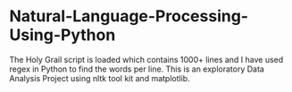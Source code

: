 # Natural-Language-Processing-Using-Python
The Holy Grail script is loaded which contains 1000+ lines  and I have used regex in Python to find the words per line. This is an exploratory Data Analysis Project using nltk tool kit and matplotlib.
